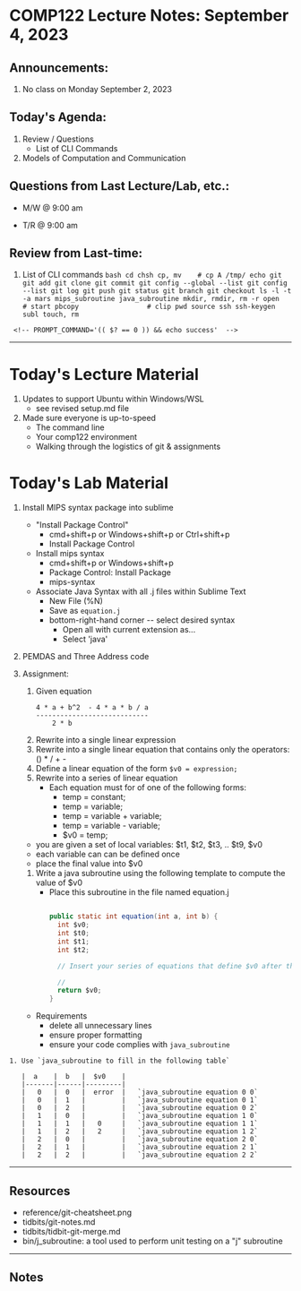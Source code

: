 # COMP122 Lecture Notes: September 4, 2023

## Announcements:
   1. No class on Monday September 2, 2023


## Today's Agenda:
   1. Review / Questions
      - List of CLI Commands
   1. Models of Computation and Communication


## Questions from Last Lecture/Lab, etc.:
   * M/W @ 9:00 am
 
 
   * T/R @ 9:00 am
 

## Review from Last-time:

   1. List of CLI commands
     ```bash
     cd
     chsh
     cp, mv    # cp A /tmp/
     echo
     git
     git add
     git clone
     git commit
     git config --global --list
     git config --list
     git log
     git push
     git status
     git branch
     git checkout
     ls -l -t -a
     mars
     mips_subroutine
     java_subroutine
     mkdir, rmdir, rm -r
     open                   # start
     pbcopy                 # clip
     pwd
     source
     ssh
     ssh-keygen
     subl
     touch, rm
     ```


     <!-- PROMPT_COMMAND='(( $? == 0 )) && echo success'  -->

---
# Today's Lecture Material
  1. Updates to support Ubuntu within Windows/WSL
     - see revised setup.md file
  1. Made sure everyone is up-to-speed
     - The command line
     - Your comp122 environment
     - Walking through the logistics of git & assignments


# Today's Lab Material
  1. Install MIPS syntax package into sublime
     - "Install Package Control"
        * cmd+shift+p  or Windows+shift+p or Ctrl+shift+p
        * Install Package Control
      - Install mips syntax
        * cmd+shift+p or Windows+shift+p
        * Package Control: Install Package 
        * mips-syntax
      - Associate Java Syntax with all .j files within Sublime Text
        * New File (%N)
        * Save as `equation.j`
        * bottom-right-hand corner -- select desired syntax
          - Open all with current extension as...
          - Select 'java'


  1. PEMDAS and Three Address code
  1. Assignment:
     1. Given equation
        ```
        4 * a + b^2  - 4 * a * b / a
        ----------------------------
            2 * b
        ```
     1. Rewrite into a single linear expression
     1. Rewrite into a single linear equation that contains only the operators: () * / + -
     1. Define a linear equation of the form `$v0 = expression;`
     1. Rewrite into a series of linear equation
        - Each equation must for of one of the following forms:
          *  temp = constant;
          *  temp = variable;
          *  temp = variable + variable;
          *  temp = variable - variable;
          *  $v0 = temp;

       - you are given a set of local variables:  $t1, $t2, $t3, .. $t9, $v0
       - each variable can can be defined once
       - place the final value into $v0

     1. Write a java subroutine using the following template to compute the value of $v0
        - Place this subroutine in the file named equation.j
          ```java
   
          public static int equation(int a, int b) {
            int $v0;
            int $t0;
            int $t1;
            int $t2;
   
            // Insert your series of equations that define $v0 after this line
   
            // 
            return $v0;
          }
          ```

       * Requirements
         - delete all unnecessary lines
         - ensure proper formatting
         - ensure your code complies with `java_subroutine`

    1. Use `java_subroutine to fill in the following table`

       |  a    |  b   |  $v0    |
       |-------|------|---------|
       |   0   |  0   |  error  |   `java_subroutine equation 0 0`
       |   0   |  1   |         |   `java_subroutine equation 0 1`
       |   0   |  2   |         |   `java_subroutine equation 0 2`
       |   1   |  0   |         |   `java_subroutine equation 1 0`
       |   1   |  1   |   0     |   `java_subroutine equation 1 1`
       |   1   |  2   |   2     |   `java_subroutine equation 1 2`
       |   2   |  0   |         |   `java_subroutine equation 2 0`
       |   2   |  1   |         |   `java_subroutine equation 2 1`
       |   2   |  2   |         |   `java_subroutine equation 2 2`
      

---
## Resources
   * reference/git-cheatsheet.png
   * tidbits/git-notes.md
   * tidbits/tidbit-git-merge.md 
   * bin/j_subroutine: a tool used to perform unit testing on a "j" subroutine

---
## Notes
<!-- This section is for students to place their notes -->


